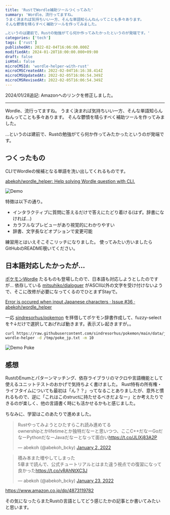 ```yaml
---
title: 'RustでWordle補助ツールつくってみた'
summary: 'Wordle、流行ってますね。
うまく決まれば気持ちいい一方、そんな単語知らんねんってことも多々あります。
そんな鬱憤を晴らすべく補助ツールを作ってみました。

…というのは建前で、Rustの勉強がてら何か作ってみたかったというのが発端です。'
categories: ['tech']
tags: ['rust']
publishedAt: 2022-02-04T16:06:00.000Z
modifiedAt: 2024-01-28T18:00:00.000+09:00
draft: false
isHtml: false
microCMSId: 'wordle-helper-with-rust'
microCMSCreatedAt: 2022-02-04T16:16:38.414Z
microCMSUpdatedAt: 2022-02-05T16:06:54.349Z
microCMSRevisedAt: 2022-02-05T16:06:54.349Z
---
```


2024/01/28追記: Amazonへのリンクを修正しました。

---

Wordle、流行ってますね。
うまく決まれば気持ちいい一方、そんな単語知らんねんってことも多々あります。
そんな鬱憤を晴らすべく補助ツールを作ってみました。

…というのは建前で、Rustの勉強がてら何か作ってみたかったというのが発端です。

## つくったもの

CLIでWordleの候補となる単語を洗い出してくれるものです。

[abekoh/wordle_helper: Help solving Wordle question with CLI.](https://github.com/abekoh/wordle_helper)

![Demo](/assets/wordle_helper.gif)

特徴は以下の通り。

- インタラクティブに質問に答えるだけで答えにたどり着ける(はず。辞書になければ…)
- カラフルなプレビューがあり視覚的にわかりやすい
- 辞書、文字長などオプションで変更可能

練習用とはいえそこそこリッチになりました。
使ってみたい方いましたらGitHubのREADME覗いてください。

## 日本語対応したかったが…

[ポケモンWordle](https://wordle.mega-yadoran.jp/) たるものも登場したので、日本語も対応しようとしたのですが…
依存している [mitsuhiko/dialoguer](https://github.com/mitsuhiko/dialoguer) がASCII以外の文字を受け付けないようで、そこに改修が必要になってくるのでひとまずStayで。

[Error is occured when input Japanese characters · Issue #36 · abekoh/wordle_helper](https://github.com/abekoh/wordle_helper/issues/36)

一応 [sindresorhus/pokemon](https://github.com/sindresorhus/pokemon) を拝借してポケモン辞書作成して、fuzzy-selectを↑↓だけで選択してあげれば動きます。表示ズレ起きますが。。

```bash
curl https://raw.githubusercontent.com/sindresorhus/pokemon/main/data/ja.json | jq --raw-output '.[]' > /tmp/poke_jp.txt
wordle-helper -d /tmp/poke_jp.txt -m 10
```

![Demo Poke](/assets/worlde_helper_poke.gif)

## 感想

RustのEnumとパターンマッチング、依存ライブラリのマクロや言語機能として使えるユニットテストのおかげで気持ちよく書けました。
Rust特有の所有権・ライフタイムについても最初は「ん？？」ってなることありましたが、意外と慣れるもので、逆に「これはこのstructに持たせるべきだよなー」とか考えたりできるのが楽しく、他の言語書く時にも活かせるかもと感じました。

ちなみに、学習はこのあたりで進めました。

<blockquote class="twitter-tweet"><p lang="ja" dir="ltr">Rustやってみようとひたすらこれ読み進めてる<br>ownershipとかlifetimeとか独特だなーと思いつつ、ここC++だなーGoだなーPythonだなーJavaだなーとなって面白い<a href="https://t.co/JLlXj83A2P">https://t.co/JLlXj83A2P</a></p>&mdash; abekoh (@abekoh_bcky) <a href="https://twitter.com/abekoh_bcky/status/1477666371928731653?ref_src=twsrc%5Etfw">January 2, 2022</a></blockquote> <script async src="https://platform.twitter.com/widgets.js" charset="utf-8"></script>

<blockquote class="twitter-tweet"><p lang="ja" dir="ltr">積み本また増やしてしまった<br>5章まで読んで、公式チュートリアルとはまた違う視点での復習になって良かった<a href="https://t.co/vRAhNtXC3J">https://t.co/vRAhNtXC3J</a></p>&mdash; abekoh (@abekoh_bcky) <a href="https://twitter.com/abekoh_bcky/status/1485272205785468929?ref_src=twsrc%5Etfw">January 23, 2022</a></blockquote> <script async src="https://platform.twitter.com/widgets.js" charset="utf-8"></script>

<a href="https://www.amazon.co.jp/dp/4873119782">https://www.amazon.co.jp/dp/4873119782</a>

その気になったらまたRustの言語としてどう感じたかの記事とか書いてみたいと思います。

    
